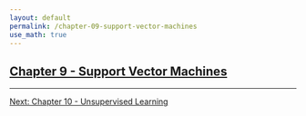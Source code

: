 ```yaml
---
layout: default
permalink: /chapter-09-support-vector-machines
use_math: true
---
```


## [Chapter 9 - Support Vector Machines][chapter-09-support-vector-machines]

---

[Next: Chapter 10 - Unsupervised Learning][chapter-10-unsupervised-learning]

<a id="bottom"></a>

[chapter-09-support-vector-machines]: /chapter-09-support-vector-machines "stats-learning-notes -- Chapter 9 - Support Vector Machines"
[chapter-10-unsupervised-learning]: /chapter-10-unsupervised-learning "stats-learning-notes -- Chapter 10 - Unsupervised Learning"
